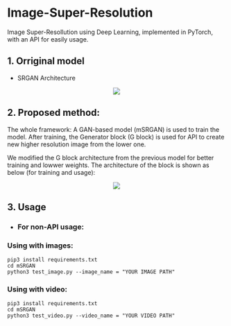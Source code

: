 # Image-Super-Resolution

Image Super-Resollution using Deep Learning, implemented in PyTorch, with an API for easily usage.

## 1. Orriginal model

* SRGAN Architecture

<p align = "center">
  <img src = "https://user-images.githubusercontent.com/51883796/82537161-c4970f80-9b73-11ea-9a95-330f8525f8ba.PNG">
</p>


## 2. Proposed method:

The whole framework: A GAN-based model (mSRGAN) is used to train the model. After training, the Generator block (G block) is used for API to create new higher resolution image from the lower one. 

We modified the G block architecture from the previous model for better training and lowwer weights. The architecture of the block is shown as below (for training and usage): 

<p align = "center">
  <img src = "https://user-images.githubusercontent.com/51883796/130203219-1528644a-2397-405b-a3a6-82844fc01e41.png">
</p>

## 3. Usage

* ### For non-API usage:

### Using with images:

```
pip3 install requirements.txt
cd mSRGAN
python3 test_image.py --image_name = "YOUR IMAGE PATH"
```
### Using with video:

```
pip3 install requirements.txt
cd mSRGAN
python3 test_video.py --video_name = "YOUR VIDEO PATH"
```